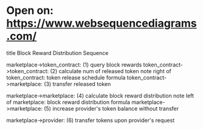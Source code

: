# Open on: https://www.websequencediagrams.com/

title Block Reward Distribution Sequence

marketplace->token_contract: (1) query block rewards
token_contract->token_contract: (2) calculate num of released token
note right of token_contract: token release schedule formula
token_contract->marketplace: (3) transfer released token

marketplace->marketplace: (4) calculate block reward distribution
note left of marketplace: block reward distribution formula
marketplace->marketplace: (5) increase provider's token balance without transfer

marketplace->provider: (6) transfer tokens upon provider's request